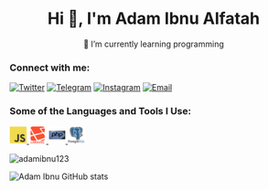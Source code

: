 <h1 align="center">Hi 👋, I'm Adam Ibnu Alfatah</h1>
<p align="center">🌱 I’m currently learning programming</p>

<h3 align="left">Connect with me:</h3>
<a href="https://twitter.com/404_conn_error" target="_blank"><img src="https://img.shields.io/badge/-Twitter-1ca0f1?style=flat-square&labelColor=1ca0f1&logo=twitter&logoColor=white" alt="Twitter"></a>
<a href="https://t.me/adamibnu175" target="_blank"><img src="https://img.shields.io/badge/-Telegram-1ca0f1?style=flat-square&logo=telegram" alt="Telegram"></a>
<a href="https://instagram.com/adam_ibnu025" target="_blank"><img src="https://img.shields.io/badge/-Instagram-1ca0f1?style=flat-square&logo=instagram&logoColor=white" alt="Instagram"></a>
<a href="mailto:adamibnu157@gmail.com" target="_blank"><img src="https://img.shields.io/badge/-Gmail-1ca0f1?style=flat-square&logo=Gmail&logoColor=white" alt="Email"></a>


<h3 align="left">Some of the Languages and Tools I Use:</h3>
<p align="left"> <a href="https://developer.mozilla.org/en-US/docs/Web/JavaScript" target="_blank"> <img src="https://raw.githubusercontent.com/devicons/devicon/master/icons/javascript/javascript-original.svg" alt="javascript" width="30" height="30"/> </a> <a href="https://laravel.com/" target="_blank"> <img src="https://raw.githubusercontent.com/devicons/devicon/master/icons/laravel/laravel-plain-wordmark.svg" alt="laravel" width="30" height="30"/> </a> <a href="https://www.php.net" target="_blank"> <img src="https://raw.githubusercontent.com/devicons/devicon/master/icons/php/php-original.svg" alt="php" width="30" height="30"/> </a> <a href="https://www.postgresql.org" target="_blank"> <img src="https://raw.githubusercontent.com/devicons/devicon/master/icons/postgresql/postgresql-original-wordmark.svg" alt="postgresql" width="30" height="30"/> </a> 

</p>

<p><img align="center" src="https://github-readme-stats.vercel.app/api/top-langs?username=adamibnu123&show_icons=true&locale=en&layout=compact" alt="adamibnu123" />
</p>

![Adam Ibnu GitHub stats](https://github-readme-stats.vercel.app/api?username=Adamibnu123&show_icons=true&theme=tokyonight)



<!---
Adamibnu123/Adamibnu123 is a ✨ special ✨ repository because its `README.md` (this file) appears on your GitHub profile.
You can click the Preview link to take a look at your changes.
--->
